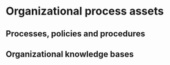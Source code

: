 # Organizational process assets

## Processes, policies and procedures

## Organizational knowledge bases
